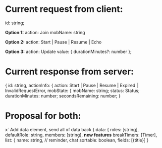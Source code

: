 # Current request from client:

id: string;

**Option 1:**
action: Join
mobName: string

**Option 2:**
action: Start | Pause | Resume | Echo

**Option 3:**
action: Update
value: { durationMinutes?: number };

# Current response from server:

{ id: string,
actionInfo: { action: Start | Pause | Resume | Expired | InvalidRequestError,
mobState: {
mobName: string;
status: Status;
durationMinutes: number;
secondsRemaining: number;
}

# Proposal for both:

x`
Add data element, send all of data back
{ data:
{ roles: [string],
defaultRole: string,
members: [string],
**new features**
breakTimers: [Timer],
list: {
name: string, // reminder, chat
sortable: boolean,
fields: [{title}]
}
